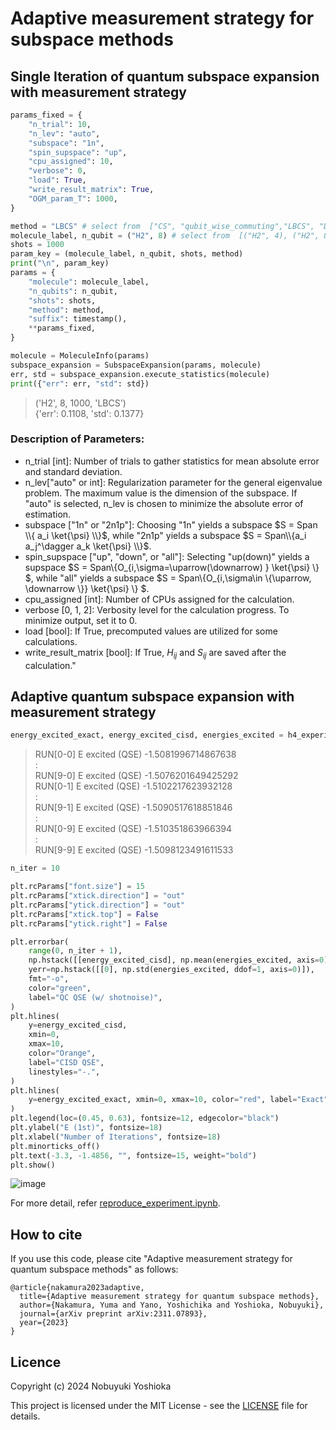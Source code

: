 # Adaptive measurement strategy for subspace methods

## Single Iteration of quantum subspace expansion with measurement strategy
```python
params_fixed = {
    "n_trial": 10,
    "n_lev": "auto",
    "subspace": "1n",
    "spin_supspace": "up",
    "cpu_assigned": 10,
    "verbose": 0,
    "load": True,
    "write_result_matrix": True,
    "OGM_param_T": 1000,
}

method = "LBCS" # select from  ["CS", "qubit_wise_commuting","LBCS", "DCS", "OGM", "naive_LBCS"]
molecule_label, n_qubit = ("H2", 8) # select from  [("H2", 4), ("H2", 8), ("LiH", 10)]
shots = 1000
param_key = (molecule_label, n_qubit, shots, method)
print("\n", param_key)
params = {
    "molecule": molecule_label,
    "n_qubits": n_qubit,
    "shots": shots,
    "method": method,
    "suffix": timestamp(),
    **params_fixed,
}

molecule = MoleculeInfo(params)
subspace_expansion = SubspaceExpansion(params, molecule)
err, std = subspace_expansion.execute_statistics(molecule)
print({"err": err, "std": std})
```

> ('H2', 8, 1000, 'LBCS')  
> {'err': 0.1108, 'std': 0.1377}

### Description of Parameters:
 * n_trial [int]:  Number of trials to gather statistics for mean absolute error and standard deviation.
 * n_lev["auto" or int]: Regularization parameter for the general eigenvalue problem. The maximum value is the dimension of the subspace. If "auto" is selected, n_lev is chosen to minimize the absolute error of estimation.
 * subspace ["1n" or "2n1p"]: Choosing "1n" yields a subspace $S = Span \\{ a_i \ket{\psi} \\}$, while "2n1p" yields a subspace $S = Span\\{a_i a_j^\dagger a_k \ket{\psi} \\}$.
 * spin_supspace ["up", "down", or "all"]: Selecting "up(down)" yields a supspace $S = Span\\{O_{i,\sigma=\uparrow(\downarrow) } \ket{\psi} \\} $, while "all" yields a subspace $S = Span\\{O_{i,\sigma\in \\{\uparrow, \downarrow \\}} \ket{\psi} \\} $.
 * cpu_assigned [int]: Number of CPUs assigned for the calculation.
 * verbose [0, 1, 2]: Verbosity level for the calculation progress. To minimize output, set it to 0.
 * load [bool]: If True, precomputed values are utilized for some calculations.
 * write_result_matrix [bool]: If True, $H_{ij}$ and $S_{ij}$ are saved after the calculation."

## Adaptive quantum subspace expansion with measurement strategy
```python
energy_excited_exact, energy_excited_cisd, energies_excited = h4_experiment.simulate_qse_convergence()
```

> RUN[0-0] E excited (QSE)  -1.5081996714867638  
> :  
> RUN[9-0] E excited (QSE)  -1.5076201649425292  
> RUN[0-1] E excited (QSE)  -1.5102217623932128  
> :  
> RUN[9-1] E excited (QSE)  -1.5090517618851846  
> :  
> RUN[0-9] E excited (QSE)  -1.510351863966394  
> :  
> RUN[9-9] E excited (QSE)  -1.5098123491611533

```python
n_iter = 10

plt.rcParams["font.size"] = 15
plt.rcParams["xtick.direction"] = "out"
plt.rcParams["ytick.direction"] = "out"
plt.rcParams["xtick.top"] = False
plt.rcParams["ytick.right"] = False

plt.errorbar(
    range(0, n_iter + 1),
    np.hstack([[energy_excited_cisd], np.mean(energies_excited, axis=0)]),
    yerr=np.hstack([[0], np.std(energies_excited, ddof=1, axis=0)]),
    fmt="-o",
    color="green",
    label="QC QSE (w/ shotnoise)",
)
plt.hlines(
    y=energy_excited_cisd,
    xmin=0,
    xmax=10,
    color="Orange",
    label="CISD QSE",
    linestyles="-.",
)
plt.hlines(
    y=energy_excited_exact, xmin=0, xmax=10, color="red", label="Exact", zorder=0
)
plt.legend(loc=(0.45, 0.63), fontsize=12, edgecolor="black")
plt.ylabel("E (1st)", fontsize=18)
plt.xlabel("Number of Iterations", fontsize=18)
plt.minorticks_off()
plt.text(-3.3, -1.4856, "", fontsize=15, weight="bold")
plt.show()
```
![image](https://github.com/YumaNK/adaptive-subspace/assets/19603134/c12000f6-df76-4ead-8c02-1d480717710b)


For more detail, refer [reproduce_experiment.ipynb](https://github.com/quantum-programming/adaptive-subspace/blob/main/reproduce_experiment.ipynb).

## How to cite
If you use this code, please cite "Adaptive measurement strategy for quantum subspace methods" as follows: 
```
@article{nakamura2023adaptive,
  title={Adaptive measurement strategy for quantum subspace methods},
  author={Nakamura, Yuma and Yano, Yoshichika and Yoshioka, Nobuyuki},
  journal={arXiv preprint arXiv:2311.07893},
  year={2023}
}
```

## Licence
Copyright (c) 2024 Nobuyuki Yoshioka

This project is licensed under the MIT License - see the [LICENSE](LICENSE) file for details.
